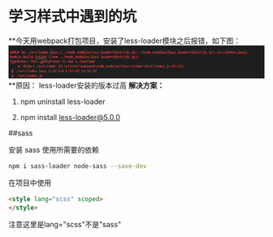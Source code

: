 # 学习样式中遇到的坑

**今天用webpack打包项目，安装了less-loader模块之后报错，如下图：
![less报错](error.assets/20210202134021528.png)
**原因： less-loader安装的版本过高
**解决方案：** 

1. npm uninstall less-loader

2. npm install less-loader@5.0.0

##sass

安装 sass 使用所需要的依赖

```bash
npm i sass-loader node-sass --save-dev
```

在项目中使用

```html
<style lang="scss" scoped>
</style>
```

注意这里是lang="scss"不是"sass"